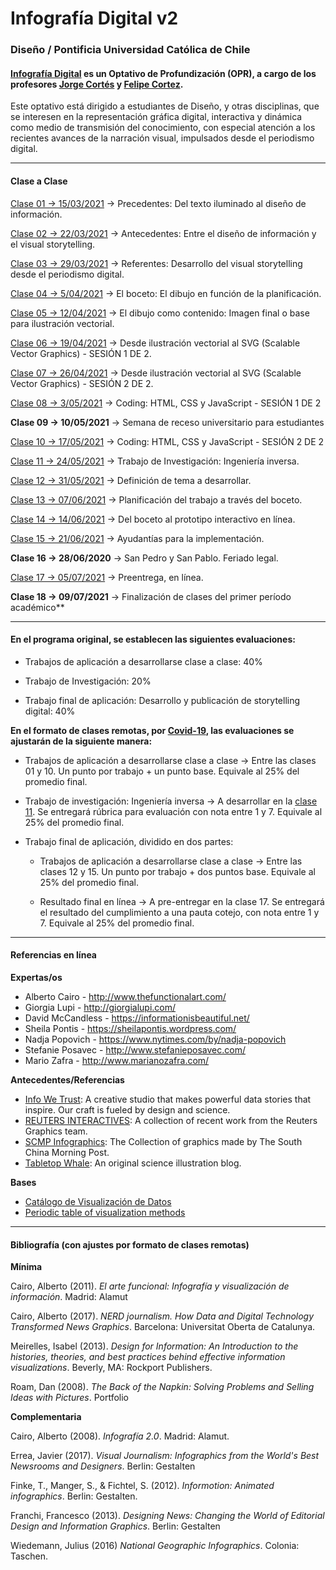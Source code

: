 # Infografía Digital v2

### Diseño / Pontificia Universidad Católica de Chile

#### [Infografía Digital](http://catalogo.uc.cl/index.php?tmpl=component&option=com_catalogo&view=programa&sigla=dno075) es un Optativo de Profundización (OPR), a cargo de los profesores [Jorge Cortés](https://cargocollective.com/jorgelcortes/) y [Felipe Cortez](http://profesor.faco.cl/).

Este optativo está dirigido a estudiantes de Diseño, y otras disciplinas, que se interesen en la representación gráfica digital, interactiva y dinámica como medio de transmisión del conocimiento, con especial atención a los recientes avances de la narración visual, impulsados desde el periodismo digital.

- - - - - - - - - -

#### Clase a Clase

[Clase 01 → 15/03/2021](https://github.com/profesorfaco/dno075-2021/tree/main/clase-01) → Precedentes: Del texto iluminado al diseño de información.

[Clase 02 → 22/03/2021](https://github.com/profesorfaco/dno075-2021/tree/main/clase-02) → Antecedentes: Entre el diseño de información y el visual storytelling.

[Clase 03 → 29/03/2021](https://github.com/profesorfaco/dno075-2021/tree/main/clase-03) → Referentes: Desarrollo del visual storytelling desde el periodismo digital.

[Clase 04 → 5/04/2021](https://github.com/profesorfaco/dno075-2021/tree/main/clase-04) → El boceto: El dibujo en función de la planificación.

[Clase 05 → 12/04/2021](https://github.com/profesorfaco/dno075-2021/tree/main/clase-05) → El dibujo como contenido: Imagen final o base para ilustración vectorial.

[Clase 06 → 19/04/2021](https://github.com/profesorfaco/dno075-2021/tree/main/clase-06) → Desde ilustración vectorial al SVG (Scalable Vector Graphics) - SESIÓN 1 DE 2.

[Clase 07 → 26/04/2021](https://github.com/profesorfaco/dno075-2021/tree/main/clase-07) → Desde ilustración vectorial al SVG (Scalable Vector Graphics) - SESIÓN 2 DE 2.

[Clase 08 → 3/05/2021](https://github.com/profesorfaco/dno075-2021/tree/main/clase-08) → Coding: HTML, CSS y JavaScript - SESIÓN 1 DE 2

**Clase 09 → 10/05/2021** → Semana de receso universitario para estudiantes

[Clase 10 → 17/05/2021](https://github.com/profesorfaco/dno075-2021/tree/main/clase-10) → Coding: HTML, CSS y JavaScript - SESIÓN 2 DE 2

[Clase 11 → 24/05/2021](https://github.com/profesorfaco/dno075-2021/tree/main/clase-11) → Trabajo de Investigación: Ingeniería inversa.

[Clase 12 → 31/05/2021](https://github.com/profesorfaco/dno075-2021/tree/main/clase-12) → Definición de tema a desarrollar.

[Clase 13 → 07/06/2021](https://github.com/profesorfaco/dno075-2021/tree/main/clase-13) → Planificación del trabajo a través del boceto.

[Clase 14 → 14/06/2021](https://github.com/profesorfaco/dno075-2021/tree/main/clase-14) → Del boceto al prototipo interactivo en línea.

[Clase 15 → 21/06/2021](https://github.com/profesorfaco/dno075-2021/tree/main/clase-15) → Ayudantías para la implementación.

**Clase 16 → 28/06/2020** → San Pedro y San Pablo. Feriado legal.

[Clase 17 → 05/07/2021](https://github.com/profesorfaco/dno075-2021/tree/main/clase-17) → Preentrega, en línea.

**Clase 18 → 09/07/2021** → Finalización de clases del primer período académico**

- - - - - - - - - -

#### En el programa original, se establecen las siguientes evaluaciones:

- Trabajos de aplicación a desarrollarse clase a clase: 40%

- Trabajo de Investigación: 20%

- Trabajo final de aplicación: Desarrollo y publicación de storytelling digital: 40%

**En el formato de clases remotas, por [Covid-19](https://www.uc.cl/uc-contra-el-coronavirus/), las evaluaciones se ajustarán de la siguiente manera:**

- Trabajos de aplicación a desarrollarse clase a clase → Entre las clases 01 y 10. Un punto por trabajo + un punto base. Equivale al 25% del promedio final. 

- Trabajo de investigación: Ingeniería inversa → A desarrollar en la [clase 11](https://github.com/profesorfaco/dno075-2021/tree/main/clase-11). Se entregará rúbrica para evaluación con nota entre 1 y 7. Equivale al 25% del promedio final.

- Trabajo final de aplicación, dividido en dos partes: 

  - Trabajos de aplicación a desarrollarse clase a clase → Entre las clases 12 y 15. Un punto por trabajo + dos puntos base. Equivale al 25% del promedio final.

  - Resultado final en línea → A pre-entregar en la clase 17. Se entregará el resultado del cumplimiento a una pauta cotejo, con nota entre 1 y 7. Equivale al 25% del promedio final.

- - - - - - - - - - 

#### Referencias en línea

**Expertas/os**

- Alberto Cairo - http://www.thefunctionalart.com/
- Giorgia Lupi - http://giorgialupi.com/ 
- David McCandless - https://informationisbeautiful.net/
- Sheila Pontis - https://sheilapontis.wordpress.com/
- Nadja Popovich - https://www.nytimes.com/by/nadja-popovich
- Stefanie Posavec - http://www.stefanieposavec.com/
- Mario Zafra - http://www.marianozafra.com/

**Antecedentes/Referencias**

- [Info We Trust](https://infowetrust.com/essays): A creative studio that makes powerful data stories that inspire. Our craft is fueled by design and science.
- [REUTERS INTERACTIVES](https://graphics.reuters.com/): A collection of recent work from the Reuters Graphics team.
- [SCMP Infographics](https://www.scmp.com/infographic/): The Collection of graphics made by The South China Morning Post.
- [Tabletop Whale](http://tabletopwhale.com/): An original science illustration blog.

**Bases**

- [Catálogo de Visualización de Datos](https://datavizcatalogue.com/ES/)
- [Periodic table of visualization methods](http://www.visual-literacy.org/periodic_table/periodic_table.html )

- - - - - - - - - -

#### Bibliografía (con ajustes por formato de clases remotas)

**Mínima**

Cairo, Alberto (2011). *El arte funcional: Infografía y visualización de información*. Madrid: Alamut

Cairo, Alberto (2017). *NERD journalism. How Data and Digital Technology Transformed News Graphics*. Barcelona: Universitat Oberta de Catalunya.

Meirelles, Isabel (2013). *Design for Information: An Introduction to the histories, theories, and best practices behind effective information visualizations*. Beverly, MA: Rockport Publishers.

Roam, Dan (2008). *The Back of the Napkin: Solving Problems and Selling Ideas with Pictures*. Portfolio

**Complementaria**

Cairo, Alberto (2008). *Infografía 2.0*. Madrid: Alamut.

Errea, Javier (2017). *Visual Journalism: Infographics from the World's Best Newsrooms and Designers*. Berlin: Gestalten

Finke, T., Manger, S., & Fichtel, S. (2012). *Informotion: Animated infographics*. Berlin: Gestalten.

Franchi, Francesco (2013). *Designing News: Changing the World of Editorial Design and Information Graphics*. Berlin: Gestalten

Wiedemann, Julius (2016) *National Geographic Infographics*. Colonia: Taschen.
